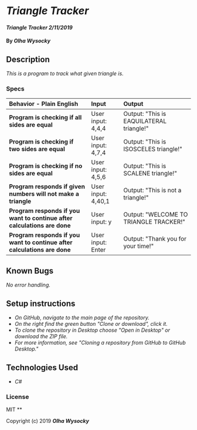 # _Triangle Tracker_

#### _Triangle Tracker 2/11/2019_

#### By _**Olha Wysocky**_

## Description
_This is a program to track what given triangle is._

### Specs
| Behavior - Plain English | Input | Output |
| :-------------     | :------------- | :------------- |
| **Program is checking if all sides are equal** | User input: 4,4,4 | Output: "This is EAQUILATERAL triangle!"|
| **Program is checking if two sides are equal** | User input: 4,7,4 | Output: "This is ISOSCELES triangle!"|
| **Program is checking if no sides are equal** | User input: 4,5,6 | Output: "This is SCALENE triangle!"|
| **Program responds if given numbers will not make a triangle** | User input: 4,40,1 | Output: "This is not a triangle!"|
| **Program responds if you want to continue after calculations are done** | User input: y | Output: "WELCOME TO TRIANGLE TRACKER!"|
| **Program responds if you want to continue after calculations are done** | User input: Enter | Output: "Thank you for your time!"|

## Known Bugs

_No error handling._

## Setup instructions
* _On GitHub, navigate to the main page of the repository._
* _On the right find the green button "Clone or download", click it._
* _To clone the repository in Desktop choose "Open in Desktop" or download the ZIP file._
* _For more information, see "Cloning a repository from GitHub to GitHub Desktop."_

## Technologies Used

* _C#_

### License
MIT
**

Copyright (c) 2019 **_Olha Wysocky_**
